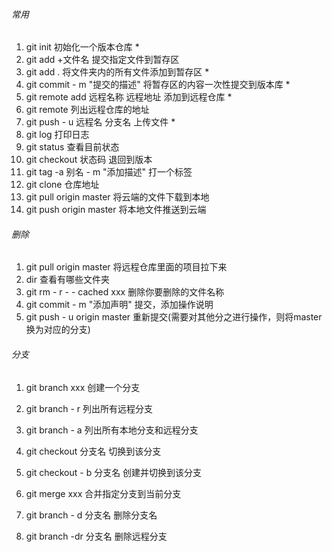###### 常用

1. git   init        初始化一个版本仓库  *
2. git   add  +文件名     提交指定文件到暂存区   
3. git   add .    将文件夹内的所有文件添加到暂存区  *
4. git   commit  -  m  "提交的描述"      将暂存区的内容一次性提交到版本库   *
5. git    remote   add  远程名称   远程地址        添加到远程仓库   *
6. git    remote         列出远程仓库的地址
7. git    push   - u  远程名  分支名           上传文件   *
8. git    log       打印日志
9. git    status     查看目前状态
10. git    checkout   状态码  退回到版本
11. git     tag    -a    别名 - m "添加描述"        打一个标签
12. git     clone     仓库地址
13. git     pull  origin  master     将云端的文件下载到本地
14. git      push    origin   master    将本地文件推送到云端

###### 删除

1. git     pull  origin  master       将远程仓库里面的项目拉下来
2. dir        查看有哪些文件夹
3. git      rm   - r  - - cached  xxx    删除你要删除的文件名称
4. git      commit   - m "添加声明"     提交，添加操作说明
5. git      push    - u  origin  master     重新提交(需要对其他分之进行操作，则将master换为对应的分支)

###### 分支

1. git    branch  xxx        创建一个分支

2. git    branch   - r      列出所有远程分支

3. git    branch  -  a        列出所有本地分支和远程分支

4. git    checkout   分支名       切换到该分支

5. git    checkout - b    分支名       创建并切换到该分支

6. git    merge   xxx           合并指定分支到当前分支

7. git     branch   - d   分支名         删除分支名

8. git     branch   -dr  分支名          删除远程分支

   

